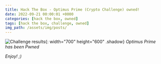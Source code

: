 ```yaml
---
title: Hack The Box - Optimus Prime (Crypto Challenge) owned!
date: 2022-09-21 00:00:01 +0000
categories: [hack the box, owned]
tags: [hack the box, challenge, owned]
img_path: /assets/img/posts/
---
```


![Challenge results](owned-optimus-prime.png){: width="700" height="600" .shadow}
_Optimus Prime has been Pwned_

_Enjoy! ;)_
